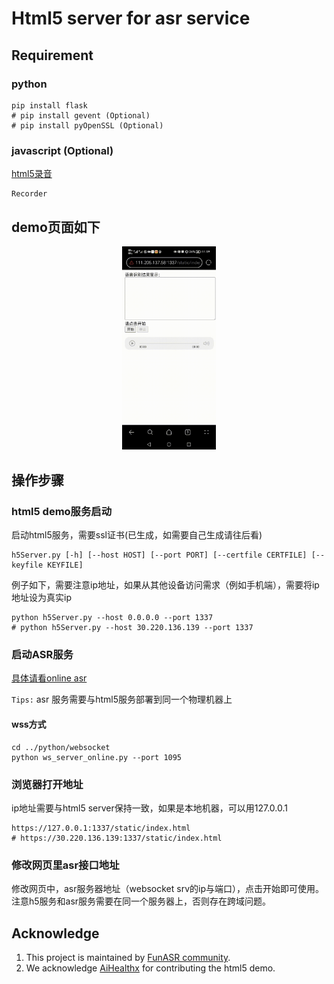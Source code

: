 # Html5 server for asr service

## Requirement
### python
```shell
pip install flask
# pip install gevent (Optional)
# pip install pyOpenSSL (Optional)
```

### javascript (Optional)
[html5录音](https://github.com/xiangyuecn/Recorder)
```shell
Recorder 
```

## demo页面如下
<div align="center"><img src="./demo.gif" width="150"/> </div>

[//]: # (## 两种ws_server连接模式)

[//]: # (### 1&#41;直接连接模式，浏览器https麦克风 --> html5 demo服务 --> js wss接口 --> wss asr online srv&#40;证书生成请往后看&#41;)

[//]: # (### 2&#41;nginx中转，浏览器https麦克风 --> html5 demo服务 --> js wss接口 --> nginx服务 --> ws asr online srv)

## 操作步骤
### html5 demo服务启动
启动html5服务，需要ssl证书(已生成，如需要自己生成请往后看)
```shell
h5Server.py [-h] [--host HOST] [--port PORT] [--certfile CERTFILE] [--keyfile KEYFILE]             
```
例子如下，需要注意ip地址，如果从其他设备访问需求（例如手机端），需要将ip地址设为真实ip 
```shell
python h5Server.py --host 0.0.0.0 --port 1337
# python h5Server.py --host 30.220.136.139 --port 1337
```
### 启动ASR服务
[具体请看online asr](../python/websocket)

`Tips:` asr 服务需要与html5服务部署到同一个物理机器上
#### wss方式
```shell
cd ../python/websocket
python ws_server_online.py --port 1095
```

### 浏览器打开地址
ip地址需要与html5 server保持一致，如果是本地机器，可以用127.0.0.1
```shell
https://127.0.0.1:1337/static/index.html
# https://30.220.136.139:1337/static/index.html
```

### 修改网页里asr接口地址
修改网页中，asr服务器地址（websocket srv的ip与端口），点击开始即可使用。注意h5服务和asr服务需要在同一个服务器上，否则存在跨域问题。



[//]: # (## nginx配置说明&#40;了解的可以跳过&#41;)

[//]: # (h5打开麦克风需要https协议，同时后端的asr websocket也必须是wss协议，如果[online asr]&#40;https://github.com/alibaba-damo-academy/FunASR/tree/main/funasr/runtime/python/websocket&#41;以ws方式运行，我们可以通过nginx配置实现wss协议到ws协议的转换。)

[//]: # ()
[//]: # (### nginx转发配置示例)

[//]: # (```shell)

[//]: # (events {                                                                                                            [0/1548])

[//]: # (    worker_connections  1024;)

[//]: # (    accept_mutex on;)

[//]: # (  })

[//]: # (http {)

[//]: # (  error_log  error.log;)

[//]: # (  access_log  access.log;)

[//]: # (  server {)

[//]: # ()
[//]: # (    listen 5921 ssl http2;  # nginx listen port for wss)

[//]: # (    server_name www.test.com;)

[//]: # ()
[//]: # (    ssl_certificate     /funasr/server.crt;)

[//]: # (    ssl_certificate_key /funasr/server.key;)

[//]: # (    ssl_protocols       TLSv1 TLSv1.1 TLSv1.2;)

[//]: # (    ssl_ciphers         HIGH:!aNULL:!MD5;)

[//]: # ()
[//]: # (    location /wss/ {)

[//]: # ()
[//]: # ()
[//]: # (      proxy_pass http://127.0.0.1:1111/;  # asr online model ws address and port)

[//]: # (      proxy_http_version 1.1;)

[//]: # (      proxy_set_header Upgrade $http_upgrade;)

[//]: # (      proxy_set_header Connection "upgrade";)

[//]: # (      proxy_read_timeout 600s;)

[//]: # ()
[//]: # (    })

[//]: # (  })

[//]: # (```)

[//]: # (### 修改wsconnecter.js里asr接口地址)

[//]: # (wsconnecter.js里配置online asr服务地址路径，这里配置的是wss端口)

[//]: # (var Uri = "wss://xxx:xxx/wss/" )
## Acknowledge
1. This project is maintained by [FunASR community](https://github.com/alibaba-damo-academy/FunASR).
2. We acknowledge [AiHealthx](http://www.aihealthx.com/) for contributing the html5 demo.